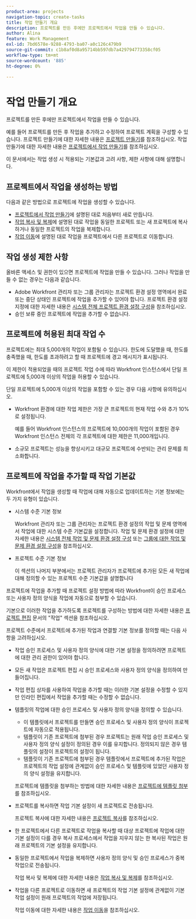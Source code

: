 ```yaml
---
product-area: projects
navigation-topic: create-tasks
title: 작업 만들기 개요
description: 프로젝트를 만든 후에만 프로젝트에서 작업을 만들 수 있습니다.
author: Alina
feature: Work Management
exl-id: 7bd6578e-9288-4793-ba07-a0c126c479b9
source-git-commit: c1b8af0d8a95714bb597db7a429794773358cf05
workflow-type: tm+mt
source-wordcount: '885'
ht-degree: 0%

---
```


# 작업 만들기 개요

프로젝트를 만든 후에만 프로젝트에서 작업을 만들 수 있습니다.

예를 들어 프로젝트를 만든 후 작업을 추가하고 수정하여 프로젝트 계획을 구성할 수 있습니다. 프로젝트 만들기에 대한 자세한 내용은 [프로젝트 만들기](../../../manage-work/projects/create-projects/create-project.md)를 참조하십시오. 작업 만들기에 대한 자세한 내용은 [프로젝트에서 작업 만들기](../../../manage-work/tasks/create-tasks/create-tasks-in-project.md)를 참조하십시오.

이 문서에서는 작업 생성 시 적용되는 기본값과 고려 사항, 제한 사항에 대해 설명합니다.

## 프로젝트에서 작업을 생성하는 방법

다음과 같은 방법으로 프로젝트에 작업을 생성할 수 있습니다.

* [프로젝트에서 작업 만들기](../../../manage-work/tasks/create-tasks/create-tasks-in-project.md)에 설명된 대로 처음부터 새로 만듭니다.
* [작업 복사 및 복제](../../../manage-work/tasks/manage-tasks/copy-and-duplicate-tasks.md)에 설명된 대로 작업을 동일한 프로젝트 또는 새 프로젝트에 복사하거나 동일한 프로젝트의 작업을 복제합니다.
* [작업 이동](../../../manage-work/tasks/manage-tasks/move-tasks.md)에 설명된 대로 작업을 프로젝트에서 다른 프로젝트로 이동합니다.

## 작업 생성 제한 사항

올바른 액세스 및 권한이 있으면 프로젝트에 작업을 만들 수 있습니다. 그러나 작업을 만들 수 없는 경우는 다음과 같습니다.

* Adobe Workfront 관리자 또는 그룹 관리자는 프로젝트 환경 설정 영역에서 완료 또는 중단 상태인 프로젝트에 작업을 추가할 수 있어야 합니다. 프로젝트 환경 설정 지정에 대한 자세한 내용은 [시스템 전체 프로젝트 환경 설정 구성](../../../administration-and-setup/set-up-workfront/configure-system-defaults/set-project-preferences.md)을 참조하십시오.
* 승인 보류 중인 프로젝트에 작업을 추가할 수 없습니다.

## 프로젝트에 허용된 최대 작업 수

프로젝트에는 최대 5,000개의 작업이 포함될 수 있습니다. 한도에 도달했을 때, 한도를 충족했을 때, 한도를 초과하려고 할 때 프로젝트에 경고 메시지가 표시됩니다.

이 제한이 적용되었을 때의 프로젝트 작업 수에 따라 Workfront 인스턴스에서 단일 프로젝트에 5,000개 이상의 작업을 허용할 수 있습니다.

단일 프로젝트에 5,000개 이상의 작업을 포함할 수 있는 경우 다음 사항에 유의하십시오.

* Workfront 환경에 대한 작업 제한은 가장 큰 프로젝트의 현재 작업 수와 추가 10%로 설정됩니다.

  예를 들어 Workfront 인스턴스의 프로젝트에 10,000개의 작업이 포함된 경우 Workfront 인스턴스 전체의 각 프로젝트에 대한 제한은 11,000개입니다.

* 소규모 프로젝트는 성능을 향상시키고 대규모 프로젝트에 수반되는 관리 문제를 최소화합니다.

## 프로젝트에 작업을 추가할 때 작업 기본값

Workfront에서 작업을 생성할 때 작업에 대해 자동으로 업데이트하는 기본 정보에는 두 가지 유형이 있습니다.

* 시스템 수준 기본 정보

  Workfront 관리자 또는 그룹 관리자는 프로젝트 환경 설정의 작업 및 문제 영역에서 작업에 대한 시스템 수준 기본값을 설정합니다. 작업 및 문제 환경 설정에 대한 자세한 내용은 [시스템 전체 작업 및 문제 환경 설정 구성](../../../administration-and-setup/set-up-workfront/configure-system-defaults/set-task-issue-preferences.md) 또는 [그룹에 대한 작업 및 문제 환경 설정 구성](../../../administration-and-setup/manage-groups/create-and-manage-groups/configure-task-issue-preferences-group.md)을 참조하십시오.

* 프로젝트 수준 기본 정보

  이 섹션의 나머지 부분에서는 프로젝트 관리자가 프로젝트에 추가된 모든 새 작업에 대해 정의할 수 있는 프로젝트 수준 기본값을 설명합니다

프로젝트에 작업을 추가할 때 프로젝트 설정 방법에 따라 Workfront이 승인 프로세스 또는 사용자 정의 양식을 작업에 자동으로 첨부할 수 있습니다.

기본으로 이러한 작업을 추가하도록 프로젝트를 구성하는 방법에 대한 자세한 내용은 [프로젝트 편집](../../../manage-work/projects/manage-projects/edit-projects.md) 문서의 &quot;작업&quot; 섹션을 참조하십시오.

프로젝트 수준에서 프로젝트에 추가된 작업과 연결할 기본 정보를 정의할 때는 다음 사항을 고려하십시오.

* 작업 승인 프로세스 및 사용자 정의 양식에 대한 기본 설정을 정의하려면 프로젝트에 대한 관리 권한이 있어야 합니다.
* 모든 새 작업은 프로젝트 편집 시 승인 프로세스와 사용자 정의 양식을 정의하여 만들어집니다.
* 작업 편집 상자를 사용하여 작업을 추가할 때는 이러한 기본 설정을 수정할 수 있지만 인라인 편집에서 작업을 추가할 때는 수정할 수 없습니다.
* 템플릿의 작업에 대한 승인 프로세스 및 사용자 정의 양식을 정의할 수 있습니다.

   * 이 템플릿에서 프로젝트를 만들면 승인 프로세스 및 사용자 정의 양식이 프로젝트에 자동으로 적용됩니다.
   * 템플릿이 기존 프로젝트에 첨부된 경우 프로젝트는 원래 작업 승인 프로세스 및 사용자 정의 양식 설정이 정의된 경우 이를 유지합니다. 정의되지 않은 경우 템플릿의 설정이 프로젝트의 설정이 됩니다.
   * 템플릿이 기존 프로젝트에 첨부된 경우 템플릿에서 프로젝트에 추가된 작업은 프로젝트의 작업 설정에 관계없이 승인 프로세스 및 템플릿에 있었던 사용자 정의 양식 설정을 유지합니다.

  프로젝트에 템플릿을 첨부하는 방법에 대한 자세한 내용은 [프로젝트에 템플릿 첨부](../../../manage-work/projects/create-and-manage-templates/attach-template-to-project.md)를 참조하십시오.

* 프로젝트를 복사하면 작업 기본 설정이 새 프로젝트로 전송됩니다.

  프로젝트 복사에 대한 자세한 내용은 [프로젝트 복사](../../../manage-work/projects/manage-projects/copy-project.md)를 참조하십시오.

* 한 프로젝트에서 다른 프로젝트로 작업을 복사할 때 대상 프로젝트에 작업에 대한 기본 설정이 다를 경우 복사 프로세스에서 작업을 지우지 않는 한 복사된 작업은 원래 프로젝트의 기본 설정을 유지합니다.
* 동일한 프로젝트에서 작업을 복제하면 사용자 정의 양식 및 승인 프로세스가 중복 작업으로 전송됩니다.

  작업 복사 및 복제에 대한 자세한 내용은 [작업 복사 및 복제](../../../manage-work/tasks/manage-tasks/copy-and-duplicate-tasks.md)를 참조하십시오.

* 작업을 다른 프로젝트로 이동하면 새 프로젝트의 작업 기본 설정에 관계없이 기본 작업 설정이 원래 프로젝트의 작업에 저장됩니다.

  작업 이동에 대한 자세한 내용은 [작업 이동](../../../manage-work/tasks/manage-tasks/move-tasks.md)을 참조하십시오.
